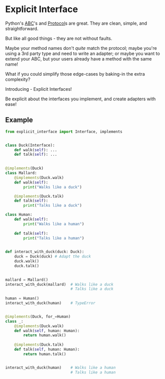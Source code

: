 # Explicit Interface

Python's [ABC]'s and [Protocol]s are great.
They are clean, simple, and straightforward.

But like all good things - they are not without faults.

Maybe your method names don't _quite_ match the protocol;
maybe you're using a 3rd party type and need to write an adapter;
or maybe you want to extend your ABC,
but your users already have a method with the same name!

What if you could simplify those edge-cases by baking-in the extra complexity?

Introducing - Explicit Interfaces!

Be explicit about the interfaces you implement,
and create adapters with ease!

## Example

```python
from explicit_interface import Interface, implements


class Duck(Interface):
    def walk(self): ...
    def talk(self): ...

    
@implements(Duck)
class Mallard:
    @implements(Duck.walk)
    def walk(self):
        print("Walks like a duck")

    @implements(Duck.talk)
    def talk(self):
        print("Talks like a duck")

class Human:
    def walk(self):
        print("Walks like a human")
        
    def talk(self):
        print("Talks like a human")

        
def interact_with_duck(duck: Duck):
    duck = Duck(duck) # Adapt the duck
    duck.walk()
    duck.talk()

    
mallard = Mallard()
interact_with_duck(mallard)  # Walks like a duck
                             # Talks like a duck
                            
human = Human()
interact_with_duck(human)    # TypeError


@implements(Duck, for_=Human)
class _:
    @implements(Duck.walk)
    def walk(self, human: Human):
        return human.walk()
    
    @implements(Duck.talk)
    def talk(self, human: Human):
        return human.talk() 


interact_with_duck(human)    # Walks like a human
                             # Talks like a human
```

[ABC]: https://docs.python.org/3/library/abc.html#abc.ABC
[Protocol]: https://docs.python.org/3/library/typing.html#typing.Protocol